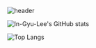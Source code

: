<!--
### Hi there 👋
**In-Gyu-Lee/In-Gyu-Lee** is a ✨ _special_ ✨ repository because its `README.md` (this file) appears on your GitHub profile.

Here are some ideas to get you started:

- 🔭 I’m currently working on ...
- 🌱 I’m currently learning ...
- 👯 I’m looking to collaborate on ...
- 🤔 I’m looking for help with ...
- 💬 Ask me about ...
- 📫 How to reach me: ...
- 😄 Pronouns: ...
- ⚡ Fun fact: ...
-->

![header](https://capsule-render.vercel.app/api?type=waving&color=auto&text=Lee%20InGyu's%20Github&desc=Welcome&height=300&fontAlignY=35&fontSize=60&descSize=35&descAlignY=55&descAlign=70)

![In-Gyu-Lee's GitHub stats](https://github-readme-stats-six-rho-21.vercel.app/api?username=In-Gyu-Lee&show_icons=true&theme=radical)

![Top Langs](https://github-readme-stats-six-rho-21.vercel.app/api/top-langs/?username=In-Gyu-Lee&layout=compact)
